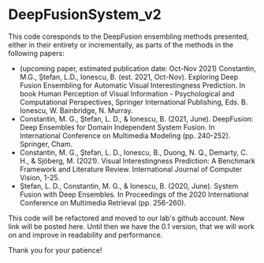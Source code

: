 # DeepFusionSystem_v2
This code coresponds to the DeepFusion ensembling methods presented, either in their entirety or incrementally, as parts of the methods in the following papers:

* (upcoming paper, estimated publication date: Oct-Nov 2021) Constantin, M.G., Ştefan, L.D., Ionescu, B. (est. 2021, Oct-Nov). Exploring Deep Fusion Ensembling for Automatic Visual Interestingness Prediction. In book Human Perception of Visual Information - Psychological and Computational Perspectives, Springer International Publishing, Eds. B. Ionescu, W. Bainbridge, N. Murray.
* Constantin, M. G., Ştefan, L. D., & Ionescu, B. (2021, June). DeepFusion: Deep Ensembles for Domain Independent System Fusion. In International Conference on Multimedia Modeling (pp. 240-252). Springer, Cham.
* Constantin, M. G., Ştefan, L. D., Ionescu, B., Duong, N. Q., Demarty, C. H., & Sjöberg, M. (2021). Visual Interestingness Prediction: A Benchmark Framework and Literature Review. International Journal of Computer Vision, 1-25.
* Ştefan, L. D., Constantin, M. G., & Ionescu, B. (2020, June). System Fusion with Deep Ensembles. In Proceedings of the 2020 International Conference on Multimedia Retrieval (pp. 256-260).


This code will be refactored and moved to our lab's github account. New link will be posted here.
Until then we have the 0.1 version, that we will work on and improve in readability and performance.

Thank you for your patience!
